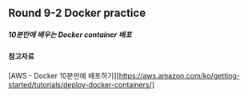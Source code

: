 ## Round 9-2 Docker practice

##### 10분만에 배우는 Docker container 배포

#### 참고자료  

[AWS - Docker 10분만에 배포하기][https://aws.amazon.com/ko/getting-started/tutorials/deploy-docker-containers/]
